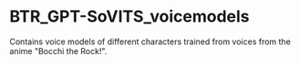 # BTR_GPT-SoVITS_voicemodels
Contains voice models of different characters trained from voices from the anime "Bocchi the Rock!".
